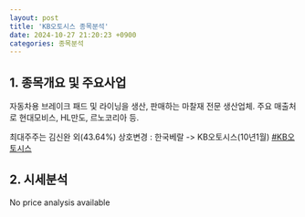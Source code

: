```yaml
---
layout: post
title: 'KB오토시스 종목분석'
date: 2024-10-27 21:20:23 +0900
categories: 종목분석
---
```


## 1. 종목개요 및 주요사업

자동차용 브레이크 패드 및 라이닝을 생산, 판매하는 마찰재 전문 생산업체. 주요 매출처로 현대모비스, HL만도, 르노코리아 등. 

최대주주는 김신완 외(43.64%) 상호변경 : 한국베랄 -> KB오토시스(10년1월)
[#KB오토시스](#)

## 2. 시세분석

No price analysis available
